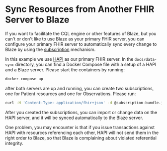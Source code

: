 # Sync Resources from Another FHIR Server to Blaze

If you want to facilitate the CQL engine or other features of Blaze, but you can't or don't like to use Blaze as your primary FHIR server, you can configure your primary FHIR server to automatically sync every change to Blaze by using the [subscription][1] mechanism.

In this example we use [HAPI][2] as our primary FHIR server. In the `docs/data-sync` directory, you can find a Docker Compose file with a setup of a HAPI and a Blaze server. Please start the containers by running:

```sh
docker-compose up
```

after both servers are up and running, you can create two subscriptions, one for Patient resources and one for Observations. Please run:

```sh
curl -H 'Content-Type: application/fhir+json' -d @subscription-bundle.json http://localhost:8090/fhir
```

After you created the subscriptions, you can import or change data on the HAPI server, and it will be synced automatically to the Blaze server.

One problem, you may encounter is that if you issue transactions against HAPI with resources referencing each other, HAPI will not send them in the right order to Blaze, so that Blaze is complaining about violated referential integrity.


[1]: <https://www.hl7.org/fhir/subscription.html>
[2]: <https://hapifhir.io>
